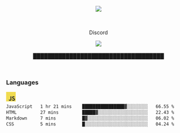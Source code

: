 <p align="center">
  <img src="https://lewd.pics/p/46r1.png">
</p>
‎<p align="center">Discord</p>

<p align="center">
  <img src="https://discord.c99.nl/widget/theme-2/287977955240706060.png">
</p>

<p align="center">████████████████████████████████████</p></br>

### Languages

<img align="left" alt="JavaScript" width="26px" src="https://raw.githubusercontent.com/github/explore/80688e429a7d4ef2fca1e82350fe8e3517d3494d/topics/javascript/javascript.png" /></br>

<!--START_SECTION:waka-->
```text
JavaScript   1 hr 21 mins    ████████████████▓░░░░░░░░   66.55 % 
HTML         27 mins         █████▓░░░░░░░░░░░░░░░░░░░   22.43 % 
Markdown     7 mins          █▓░░░░░░░░░░░░░░░░░░░░░░░   06.02 % 
CSS          5 mins          █░░░░░░░░░░░░░░░░░░░░░░░░   04.24 % 
```
<!--END_SECTION:waka-->
